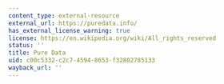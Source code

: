 ```yaml
---
content_type: external-resource
external_url: https://puredata.info/
has_external_license_warning: true
license: https://en.wikipedia.org/wiki/All_rights_reserved
status: ''
title: Pure Data
uid: c00c5332-c2c7-4594-8653-f32802785133
wayback_url: ''
---
```

